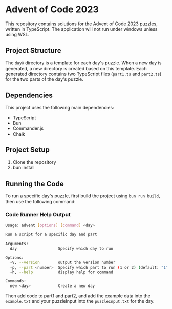 # Advent of Code 2023

This repository contains solutions for the Advent of Code 2023 puzzles, written in TypeScript. The application will not run under windows unless using WSL.

## Project Structure

The `dayX` directory is a template for each day's puzzle. When a new day is generated, a new directory is created based on this template. Each generated directory contains two TypeScript files (`part1.ts` and `part2.ts`) for the two parts of the day's puzzle.

## Dependencies

This project uses the following main dependencies:

- TypeScript
- Bun
- Commander.js
- Chalk

## Project Setup

1. Clone the repository
2. bun install

## Running the Code

To run a specific day's puzzle, first build the project using `bun run build`, then use the following command:

### Code Runner Help Output

```sh
Usage: advent [options] [command] <day>

Run a script for a specific day and part

Arguments:
  day                  Specify which day to run

Options:
  -V, --version        output the version number
  -p, --part <number>  Specify which part to run (1 or 2) (default: "1")
  -h, --help           display help for command

Commands:
  new <day>            Create a new day
```

Then add code to part1 and part2, and add the example data into the `example.txt` and your puzzleInput into the `puzzleInput.txt` for the day.
